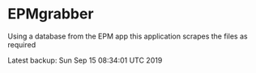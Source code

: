 # EPMgrabber
Using a database from the EPM app this application scrapes the files as required


Latest backup: Sun Sep 15 08:34:01 UTC 2019
